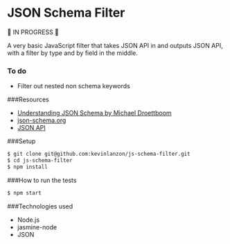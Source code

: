 JSON Schema Filter
========

🚧 IN PROGRESS 🚧

A very basic JavaScript filter that takes JSON API in and outputs JSON API, with a filter by type and by field in the middle.

### To do

- Filter out nested non schema keywords

###Resources

- [Understanding JSON Schema by Michael Droettboom](http://spacetelescope.github.io/understanding-json-schema/UnderstandingJSONSchema.pdf)
- [json-schema.org](http://json-schema.org/)
- [JSON API](http://jsonapi.org/)

###Setup

```sh
$ git clone git@github.com:kevinlanzon/js-schema-filter.git
$ cd js-schema-filter
$ npm install
```

###How to run the tests

```sh
$ npm start
```

###Technologies used

- Node.js
- jasmine-node
- JSON

